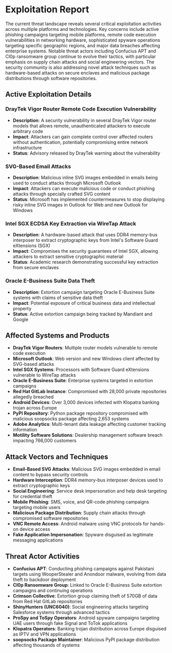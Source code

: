 # Exploitation Report

The current threat landscape reveals several critical exploitation activities across multiple platforms and technologies. Key concerns include active phishing campaigns targeting mobile platforms, remote code execution vulnerabilities in networking hardware, sophisticated spyware operations targeting specific geographic regions, and major data breaches affecting enterprise systems. Notable threat actors including Confucius APT and Cl0p ransomware group continue to evolve their tactics, with particular emphasis on supply chain attacks and social engineering vectors. The security community is also addressing novel attack techniques such as hardware-based attacks on secure enclaves and malicious package distributions through software repositories.

## Active Exploitation Details

### DrayTek Vigor Router Remote Code Execution Vulnerability
- **Description**: A security vulnerability in several DrayTek Vigor router models that allows remote, unauthenticated attackers to execute arbitrary code
- **Impact**: Attackers can gain complete control over affected routers without authentication, potentially compromising entire network infrastructure
- **Status**: Advisory released by DrayTek warning about the vulnerability

### SVG-Based Email Attacks
- **Description**: Malicious inline SVG images embedded in emails being used to conduct attacks through Microsoft Outlook
- **Impact**: Attackers can execute malicious code or conduct phishing attacks through specially crafted SVG content
- **Status**: Microsoft has implemented countermeasures to stop displaying risky inline SVG images in Outlook for Web and new Outlook for Windows

### Intel SGX ECDSA Key Extraction via WireTap Attack
- **Description**: A hardware-based attack that uses DDR4 memory-bus interposer to extract cryptographic keys from Intel's Software Guard eXtensions (SGX)
- **Impact**: Compromises the security guarantees of Intel SGX, allowing attackers to extract sensitive cryptographic material
- **Status**: Academic research demonstrating successful key extraction from secure enclaves

### Oracle E-Business Suite Data Theft
- **Description**: Extortion campaign targeting Oracle E-Business Suite systems with claims of sensitive data theft
- **Impact**: Potential exposure of critical business data and intellectual property
- **Status**: Active extortion campaign being tracked by Mandiant and Google

## Affected Systems and Products

- **DrayTek Vigor Routers**: Multiple router models vulnerable to remote code execution
- **Microsoft Outlook**: Web version and new Windows client affected by SVG-based attacks
- **Intel SGX Systems**: Processors with Software Guard eXtensions vulnerable to WireTap attacks
- **Oracle E-Business Suite**: Enterprise systems targeted in extortion campaigns
- **Red Hat GitLab Instance**: Compromised with 28,000 private repositories allegedly breached
- **Android Devices**: Over 3,000 devices infected with Klopatra banking trojan across Europe
- **PyPI Repository**: Python package repository compromised with malicious soopsocks package affecting 2,653 systems
- **Adobe Analytics**: Multi-tenant data leakage affecting customer tracking information
- **Motility Software Solutions**: Dealership management software breach impacting 766,000 customers

## Attack Vectors and Techniques

- **Email-Based SVG Attacks**: Malicious SVG images embedded in email content to bypass security controls
- **Hardware Interception**: DDR4 memory-bus interposer devices used to extract cryptographic keys
- **Social Engineering**: Service desk impersonation and help desk targeting for credential theft
- **Mobile Phishing**: SMS, voice, and QR-code phishing campaigns targeting mobile users
- **Malicious Package Distribution**: Supply chain attacks through compromised software repositories
- **VNC Remote Access**: Android malware using VNC protocols for hands-on device access
- **Fake Application Impersonation**: Spyware disguised as legitimate messaging applications

## Threat Actor Activities

- **Confucius APT**: Conducting phishing campaigns against Pakistani targets using WooperStealer and Anondoor malware, evolving from data theft to backdoor deployment
- **Cl0p Ransomware Group**: Linked to Oracle E-Business Suite extortion campaigns and continuing operations
- **Crimson Collective**: Extortion group claiming theft of 570GB of data from Red Hat GitLab repositories
- **ShinyHunters (UNC6040)**: Social engineering attacks targeting Salesforce systems through advanced tactics
- **ProSpy and ToSpy Operators**: Android spyware campaigns targeting UAE users through fake Signal and ToTok applications
- **Klopatra Operators**: Banking trojan distribution across Europe disguised as IPTV and VPN applications
- **soopsocks Package Maintainer**: Malicious PyPI package distribution affecting thousands of systems